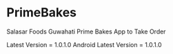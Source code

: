 # PrimeBakes
Salasar Foods Guwahati Prime Bakes App to Take Order

Latest Version = 1.0.1.0
Android Latest Version = 1.0.1.0